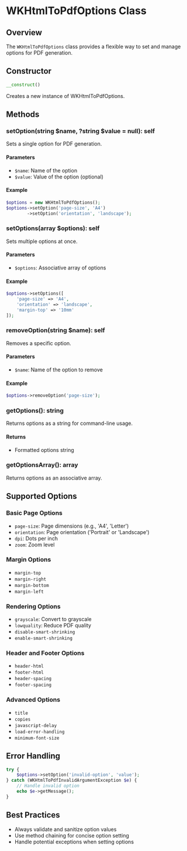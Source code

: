 # WKHtmlToPdfOptions Class

## Overview
The `WKHtmlToPdfOptions` class provides a flexible way to set and manage options for PDF generation.

## Constructor
```php
__construct()
```
Creates a new instance of WKHtmlToPdfOptions.

## Methods

### setOption(string $name, ?string $value = null): self
Sets a single option for PDF generation.

#### Parameters
- `$name`: Name of the option
- `$value`: Value of the option (optional)

#### Example
```php
$options = new WKHtmlToPdfOptions();
$options->setOption('page-size', 'A4')
        ->setOption('orientation', 'landscape');
```

### setOptions(array $options): self
Sets multiple options at once.

#### Parameters
- `$options`: Associative array of options

#### Example
```php
$options->setOptions([
    'page-size' => 'A4',
    'orientation' => 'landscape',
    'margin-top' => '10mm'
]);
```

### removeOption(string $name): self
Removes a specific option.

#### Parameters
- `$name`: Name of the option to remove

#### Example
```php
$options->removeOption('page-size');
```

### getOptions(): string
Returns options as a string for command-line usage.

#### Returns
- Formatted options string

### getOptionsArray(): array
Returns options as an associative array.

## Supported Options

### Basic Page Options
- `page-size`: Page dimensions (e.g., 'A4', 'Letter')
- `orientation`: Page orientation ('Portrait' or 'Landscape')
- `dpi`: Dots per inch
- `zoom`: Zoom level

### Margin Options
- `margin-top`
- `margin-right`
- `margin-bottom`
- `margin-left`

### Rendering Options
- `grayscale`: Convert to grayscale
- `lowquality`: Reduce PDF quality
- `disable-smart-shrinking`
- `enable-smart-shrinking`

### Header and Footer Options
- `header-html`
- `footer-html`
- `header-spacing`
- `footer-spacing`

### Advanced Options
- `title`
- `copies`
- `javascript-delay`
- `load-error-handling`
- `minimum-font-size`

## Error Handling

```php
try {
    $options->setOption('invalid-option', 'value');
} catch (WKHtmlToPdfInvalidArgumentException $e) {
    // Handle invalid option
    echo $e->getMessage();
}
```

## Best Practices
- Always validate and sanitize option values
- Use method chaining for concise option setting
- Handle potential exceptions when setting options
